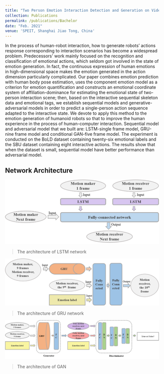 ```yaml
---
title: "Two Person Emotion Interaction Detection and Generation on Video Sequences"
collection: Publications
permalink: /publications/Bachelor
date: "Feb. 2021"
venue: 'SPEIT, Shanghai Jiao Tong, China'
---
```


In the process of human-robot interaction, how to generate robots’ actions response corresponding to interaction scenarios has become a widespread problem. Predecessors' work mainly focused on the recognition and classification of emotional actions, which seldom got involved in the state of emotion generation. In fact, the continuous expression of human emotions in high-dimensional space makes the emotion generated in the action dimension particularly complicated. Our paper combines emotion prediction with human body pose estimation, uses the component emotion model as a criterion for emotion quantification and constructs an emotional coordinate system of affiliation-dominance for estimating the emotional state of two-person interaction scene; then, based on the interactive sequential skeleton data and emotional tags, we establish sequential models and generative-adversarial models in order to predict a single-person action sequence adapted to the interactive state. We devote to apply this method to the emotion generation of humanoid robots so that to improve the human experience in the process of human-computer interaction. Sequential model and adversarial model that we built are: LSTM-single frame model, GRU-nine frame model and conditional GAN-five frame model. The experiment is conducted on the BoLD dataset containing twenty-six emotional labels and the SBU dataset containing eight interactive actions. The results show that when the dataset is small, sequential 
model have better performance than adversarial model.

## Network Architecture
![](../images/LSTM.png)
> The architecture of LSTM network

![](../images/GRU.png)
> The architecture of GRU network

![](../images/GAN.png)
> The architecture of GAN
